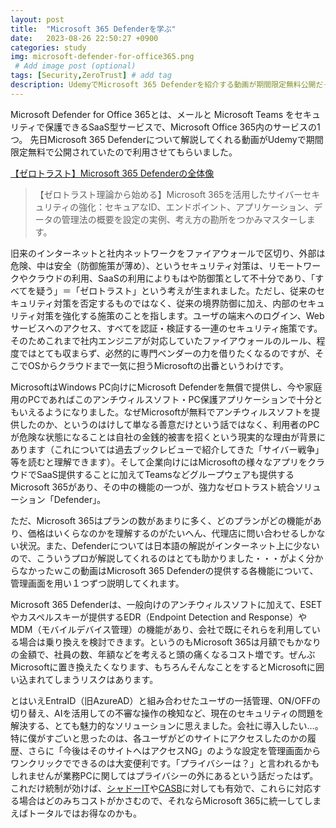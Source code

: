 ```yaml
---
layout: post
title:  "Microsoft 365 Defenderを学ぶ"
date:   2023-08-26 22:50:27 +0900
categories: study
img: microsoft-defender-for-office365.png
 # Add image post (optional)
tags: [Security,ZeroTrust] # add tag
description: UdemyでMicrosoft 365 Defenderを紹介する動画が期間限定無料公開だったので勉強
---
```


Microsoft Defender for Office 365とは、メールと Microsoft Teams をセキュリティで保護できるSaaS型サービスで、Microsoft Office 365内のサービスの1つ。
先日Microsoft 365 Defenderについて解説してくれる動画がUdemyで期間限定無料で公開されていたので利用させてもらいました。

[【ゼロトラスト】Microsoft 365 Defenderの全体像](https://www.udemy.com/course/microsoft-365-defender/)
>【ゼロトラスト理論から始める】Microsoft 365を活用したサイバーセキュリティの強化：セキュアなID、エンドポイント、アプリケーション、データの管理法の概要を設定の実例、考え方の勘所をつかみマスターします。

旧来のインターネットと社内ネットワークをファイアウォールで区切り、外部は危険、中は安全（防御施策が薄め）、というセキュリティ対策は、リモートワークやクラウドの利用、SaaSの利用によりもはや防御策として不十分であり、「すべてを疑う」＝「ゼロトラスト」という考えが生まれました。ただし、従来のセキュリティ対策を否定するものではなく、従来の境界防御に加え、内部のセキュリティ対策を強化する施策のことを指します。ユーザの端末へのログイン、Webサービスへのアクセス、すべてを認証・検証する一連のセキュリティ施策です。そのためこれまで社内エンジニアが対応していたファイアウォールのルール、程度ではとても収まらず、必然的に専門ベンダーの力を借りたくなるのですが、そこでOSからクラウドまで一気に担うMicrosoftの出番というわけです。

MicrosoftはWindows PC向けにMicrosoft Defenderを無償で提供し、今や家庭用のPCであればこのアンチウィルスソフト・PC保護アプリケーションで十分ともいえるようになりました。なぜMicrosoftが無料でアンチウィルスソフトを提供したのか、というのはけして単なる善意だけという話ではなく、利用者のPCが危険な状態になることは自社の金銭的被害を招くという現実的な理由が背景にあります（これについては過去ブックレビューで紹介してきた「サイバー戦争」等を読むと理解できます）。そして企業向けにはMicrosoftの様々なアプリをクラウドでSaaS提供することに加えてTeamsなどグループウェアも提供するMicrosoft 365があり、その中の機能の一つが、強力なゼロトラスト統合ソリューション「Defender」。

ただ、Microsoft 365はプランの数があまりに多く、どのプランがどの機能があり、価格はいくらなのかを理解するのがたいへん、代理店に問い合わせるしかない状況。また、Defenderについては日本語の解説がインターネット上に少ないので、こういうプロが解説してくれるのはとても助かりました・・・がよく分からなかったｗこの動画はMicrosoft 365 Defenderの提供する各機能について、管理画面を用い１つずつ説明してくれます。

Microsoft 365 Defenderは、一般向けのアンチウィルスソフトに加えて、ESETやカスペルスキーが提供するEDR（Endpoint Detection and Response）やMDM（モバイルデバイス管理）の機能があり、会社で既にそれらを利用している場合は乗り換えを検討できます。というのもMicrosoft 365は月額でもかなりの金額で、社員の数、年額などを考えると頭の痛くなるコスト増です。ぜんぶMicrosoftに置き換えたくなります、もちろんそんなことをするとMicrosoftに囲い込まれてしまうリスクはあります。

とはいえEntraID（旧AzureAD）と組み合わせたユーザの一括管理、ON/OFFの切り替え、AIを活用しての不審な操作の検知など、現在のセキュリティの問題を解決する、とても魅力的なソリューションに思えました。会社に導入したい…。
特に僕がすごいと思ったのは、各ユーザがどのサイトにアクセスしたのかの履歴、さらに「今後はそのサイトへはアクセスNG」のような設定を管理画面からワンクリックでできるのは大変便利です。「プライバシーは？」と言われるかもしれませんが業務PCに関してはプライバシーの外にあるという話だったはず。これだけ統制が効けば、[シャドーIT](https://www.nttpc.co.jp/column/security/whats_shadowit.html)や[CASB](https://www.ntt.com/bizon/glossary/e-c/casb.html)に対しても有効で、これらに対応する場合はどのみちコストがかさむので、それならMicrosoft 365に統一してしまえばトータルではお得なのかも。